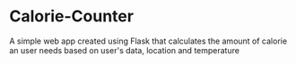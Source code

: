 # Calorie-Counter
A simple web app created using Flask that calculates the amount of calorie an user needs based on user's data, location and temperature
